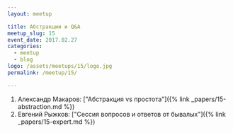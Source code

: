 ```yaml
---
layout: meetup

title: Абстракции и Q&A
meetup_slug: 15
event_date: 2017.02.27
categories:
  - meetup
  - blog
logo: /assets/meetups/15/logo.jpg
permalink: /meetup/15/

---
```


1. Александр Макаров: ["Абстракция vs простота"]({% link _papers/15-abstraction.md %})
2. Евгений Рыжков: ["Сессия вопросов и ответов от бывалых"]({% link _papers/15-expert.md %})

